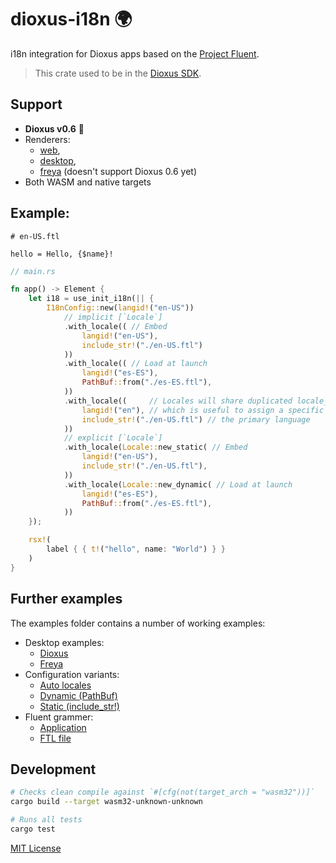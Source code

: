 # dioxus-i18n 🌍

i18n integration for Dioxus apps based on the [Project Fluent](https://github.com/projectfluent/fluent-rs).

> This crate used to be in the [Dioxus SDK](https://github.com/DioxusLabs/sdk).

## Support

- **Dioxus v0.6** 🧬
- Renderers:
  - [web](https://dioxuslabs.com/learn/0.6/guides/web/),
  - [desktop](https://dioxuslabs.com/learn/0.6/guides/desktop/),
  - [freya](https://github.com/marc2332/freya) (doesn't support Dioxus 0.6 yet)
- Both WASM and native targets

## Example:

```ftl
# en-US.ftl

hello = Hello, {$name}!
```

```rs
// main.rs

fn app() -> Element {
    let i18 = use_init_i18n(|| {
        I18nConfig::new(langid!("en-US"))
            // implicit [`Locale`]
            .with_locale(( // Embed
                langid!("en-US"),
                include_str!("./en-US.ftl")
            ))
            .with_locale(( // Load at launch
                langid!("es-ES"),
                PathBuf::from("./es-ES.ftl"),
            ))
            .with_locale((     // Locales will share duplicated locale_resources
                langid!("en"), // which is useful to assign a specific region for
                include_str!("./en-US.ftl") // the primary language
            ))
            // explicit [`Locale`]
            .with_locale(Locale::new_static( // Embed
                langid!("en-US"),
                include_str!("./en-US.ftl"),
            ))
            .with_locale(Locale::new_dynamic( // Load at launch
                langid!("es-ES"),
                PathBuf::from("./es-ES.ftl"),
            ))
    });

    rsx!(
        label { { t!("hello", name: "World") } }
    )
}
```

## Further examples

The examples folder contains a number of working examples:

* Desktop examples:
  * [Dioxus](./examples/desktop-dioxus.rs)
  * [Freya](./examples/desktop-dioxus.rs)
* Configuration variants:
  * [Auto locales](./examples/config-auto-locales.rs)
  * [Dynamic (PathBuf)](./examples/config-dynamic-pathbuf.rs)
  * [Static (include_str!)](./examples/config-static_includestr.rs)
* Fluent grammer:
  * [Application](./examples/fluent-grammar.rs)
  * [FTL file](./examples/data/fluent/en.ftl)

## Development

```bash
# Checks clean compile against `#[cfg(not(target_arch = "wasm32"))]`
cargo build --target wasm32-unknown-unknown

# Runs all tests
cargo test
```

[MIT License](./LICENSE.md)
